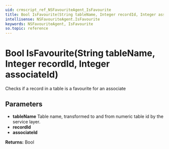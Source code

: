 ```yaml
---
uid: crmscript_ref_NSFavouriteAgent_IsFavourite
title: Bool IsFavourite(String tableName, Integer recordId, Integer associateId)
intellisense: NSFavouriteAgent.IsFavourite
keywords: NSFavouriteAgent, IsFavourite
so.topic: reference
---
```


# Bool IsFavourite(String tableName, Integer recordId, Integer associateId)

Checks if a record in a table is a favourite for an associate

## Parameters

* **tableName** Table name, transformed to and from numeric table id by the service layer.
* **recordId** 
* **associateId** 

**Returns:** Bool
